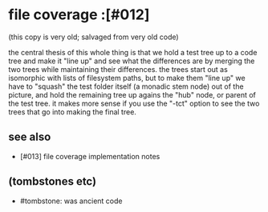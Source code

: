 # file coverage :[#012]

(this copy is very old; salvaged from very old code)

the central thesis of this whole thing is that we hold a test tree up to a
code tree and make it "line up" and see what the differences are by merging
the two trees while maintaining their differences. the trees start out as
isomorphic with lists of filesystem paths, but to make them "line up" we
have to "squash" the test folder itself (a monadic stem node) out of the
picture, and hold the remaining tree up agains the "hub" node, or parent of
the test tree. it makes more sense if you use the "-tct" option to see the
two trees that go into making the final tree.




## see also
  - [#013] file coverage implementation notes




## (tombstones etc)
  - #tombstone: was ancient code
